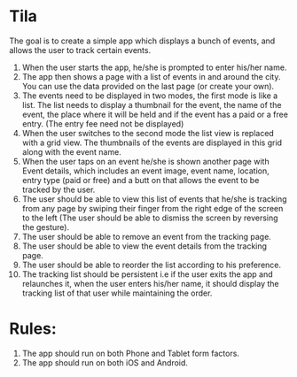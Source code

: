 # Tila
The goal is to create a simple app which displays a bunch of events, and allows the user to track certain events. 
1. When the user starts the app, he/she is prompted to enter his/her name. 
2. The app then shows a page with a list of events in and around the city. You can use the data provided on the last page (or create your own). 
3. The events need to be displayed in two modes, the first mode is like a list. The list needs to display a thumbnail for the event, the name of the event, the place where it will be held and if the event has a paid or a free entry. (The entry fee need not be displayed) 
4. When the user switches to the second mode the list view is replaced with a grid view. The thumbnails of the events are displayed in this grid along with the event name. 
5. When the user taps on an event he/she is shown another page with Event details, which includes an event image, event name, location, entry type (paid or free) and a butt on that allows the event to be tracked by the user. 
6. The user should be able to view this list of events that he/she is tracking from any page by swiping their finger from the right edge of the screen to the left (The user should be able to dismiss the screen by reversing the gesture). 
7. The user should be able to remove an event from the tracking page. 
8. The user should be able to view the event details from the tracking page. 
9. The user should be able to reorder the list according to his preference. 
10. The tracking list should be persistent i.e if the user exits the app and relaunches it, when the user enters his/her name, it should display the tracking list of that user while maintaining the order. 

# Rules:
1. The app should run on both Phone and Tablet form factors. 
2. The app should run on both iOS and Android. 
